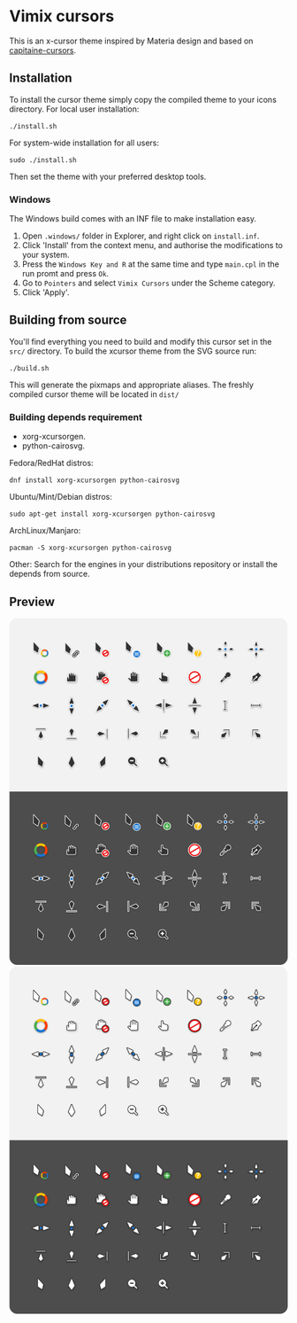 # Vimix cursors
This is an x-cursor theme inspired by Materia design and
based on [capitaine-cursors](https://github.com/keeferrourke/capitaine-cursors).

## Installation
To install the cursor theme simply copy the compiled theme to your icons
directory. For local user installation:

```
./install.sh
```

For system-wide installation for all users:

```
sudo ./install.sh
```

Then set the theme with your preferred desktop tools.

### Windows

The Windows build comes with an INF file to make installation easy.

 1. Open `.windows/` folder in Explorer, and right click on `install.inf`.
 1. Click 'Install' from the context menu, and authorise the modifications to your system.
 1. Press the `Windows Key and R` at the same time and type `main.cpl` in the run promt and press `Ok`.
 1. Go to `Pointers` and select `Vimix Cursors` under the Scheme category.
 1. Click 'Apply'.

## Building from source
You'll find everything you need to build and modify this cursor set in
the `src/` directory. To build the xcursor theme from the SVG source
run:

```
./build.sh
```

This will generate the pixmaps and appropriate aliases.
The freshly compiled cursor theme will be located in `dist/`

### Building depends requirement
- xorg-xcursorgen.
- python-cairosvg.

Fedora/RedHat distros:

    dnf install xorg-xcursorgen python-cairosvg

Ubuntu/Mint/Debian distros:

    sudo apt-get install xorg-xcursorgen python-cairosvg

ArchLinux/Manjaro:

    pacman -S xorg-xcursorgen python-cairosvg

Other:
Search for the engines in your distributions repository or install the depends from source.

## Preview
![Vimix](preview.png)
![Vimix-white](preview-white.png)

